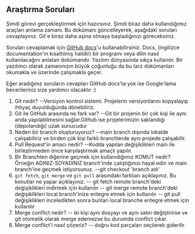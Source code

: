 ## Araştırma Soruları

Şimdi görevi gerçekleştirmek için hazırsınız. Şimdi biraz daha kullandığımız araçları anlama zamanı. Bu dokümanı güncelleyerek, aşağıdaki soruları cevaplayınız. Git'e biraz daha aşina olmaya başladığınızı göreceksiniz. 

Soruları cevaplamak için [GitHub docs](https://docs.github.com/en)'u kullanabilirsiniz. Docs, (ingilizce documentation'ın kısaltılmış halidir) bir programı veya dilin nasıl kullanılacağını anlatan dokümandır. Yazılım dünyasında sıkça kullanılır. Bir yazılımcı olarak zamanınızın büyük çoğunluğu da bu tarz dokümanları okumakla ve üzerinde çalışmakla geçer.

Eğer aradığınız soruların cevapları GitHub docs'ta yok ise Google'lama becerileriniz size yardımcı olacaktır :)

1. Git nedir?
--Versiyon kontrol sistemi. Projelerin versiyonlarını kopyalayıp ihtiyaç duyulduğunda dönebiliriz.
2. Git ile GitHub arasında ne fark var?
--Git bir projenin bir çok kişi ile aynı anda yapılabilmesini sağlar.Github ise projelerimizin saklandığı (depolandığı) uzak sunucudur
3. Neden bir branch oluşturuyoruz?
--main branch dışında lokalde çalışabiliriz ve birden çok kişi farklı branchlerde aynı projede çalışabilir.
4. Pull Request'in amacı nedir?
--Kodda yapılan değişiklikleri main ile birleştirmeden önce karşılaştırmak amaçlı yapılır.
5. Bir Branchten diğerine geçmek için kullanıdığımız KOMUT nedir? Örneğin ADINIZ-SOYADINIZ branch'inde çalıştığınızı hayal edin ve main branch'ine geçmek istiyorsunuz.
--git checkout 'branch adı'
6. `git fetch`, `git merge` ve `git pull` arasındaki farklıarı açıklayınız. Bu konutlar ne yapar açıklayınız.
-- git fetch remote branch'deki değişiklikleri indirmek için kullanılır
-- git merge remote branch'deki değişiklikleri local branch'inize entegre etmek için kullanılır
-- git pull değişiklikleri inceledikten sonra bunları local branche entegre etmek için kullanılır
7. Merge conflict nedir?
-- iki kişi aynı dosyayı ve aynı satırı değiştirirse ve git otomatik olarak merge edemezse bu durumda conflict çıkar.
8. Merge conflict'i nasıl çözeriz?
-- doğru kod parçaları seçilerek giderilir
